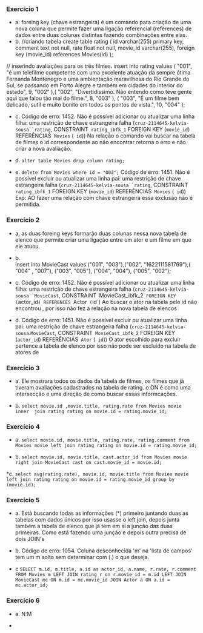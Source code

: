 ### Exercício 1
* a. foreing key (chave estrangeira) é um comando para criação de uma nova coluna que permite fazer uma ligação referencial (references) de dados entre duas colunas distintas fazendo combinações entre elas.
* b. 
//criando tabela
create table rating (
	id varchar(255) primary key,
    comment text not null,
    rate float not null,
    movie_id varchar(255),
    foreign key (movie_id) references Movies(id)
);

// inserindo avaliações para os três filmes.
insert into rating values (
	"001",
    "é um telefilme competente com uma excelente atuação da sempre ótima Fernanda Montenegro e uma ambientação maravilhosa do Rio Grande do Sul, se passando em Porto Alegre e também em cidades do interior do estado",
    9,
    "002"
),(
	"002",
    "Divertidíssimo. Não entendo como teve gente aqui que falou tão mal do filme.",
    8,
    "003"
), ( 
"003", 
"É um filme bem delicado, sutil e muito bonito em todos os pontos de vista.", 
10,
"004"
);
* c. 
Código de erro: 1452. Não é possível adicionar ou atualizar uma linha filha: uma restrição de chave estrangeira falha (`cruz-2114645-kelvia-sousa``rating`, CONSTRAINT` rating_ibfk_1` FOREIGN KEY (`movie_id`) REFERÊNCIAS` Movies` (` id`))
Na relação o comando vai buscar na tabela de filmes o id correspondente ao não encontrar retorna o erro e não criar a nova avaliação.

* d. 
```alter table Movies drop column rating; ```

* e. 
```delete from Movies where id = "003";```
Código de erro: 1451. Não é possível excluir ou atualizar uma linha pai: uma restrição de chave estrangeira falha (`cruz-2114645-kelvia-sousa``rating`, CONSTRAINT` rating_ibfk_1` FOREIGN KEY (`movie_id`) REFERÊNCIAS` Movies` (` id`))
Exp: AO fazer uma relação com chave estrangeira essa exclusão não é permitida.

### Exercício 2 
* a. as duas foreing keys formarão  duas colunas nessa nova tabela de elenco que permite criar uma ligação entre um ator e um filme em que ele atuou.
 * b.  
 insert into MovieCast values ("001", "003"),("002", "1622111581769"),( "004" , "007"), ("003", "005"), ("004", "004"), ("005", "002");

*  c. 
Código de erro: 1452. Não é possível adicionar ou atualizar uma linha filha: uma restrição de chave estrangeira falha (`cruz-2114645-kelvia-sousa``MovieCast`, CONSTRAINT` `MovieCast_ibfk_2` FOREIGN KEY (`actor_id`) REFERENCES `Actor` (`id`)
Ao buscar o ator na tabela pelo id não encontrou , por isso não fez a relação na nova tabela de elencos

* d. 
Código de erro: 1451. Não é possível excluir ou atualizar uma linha pai: uma restrição de chave estrangeira falha (`cruz-2114645-kelvia-sousa`.`MovieCast`, CONSTRAINT` MovieCast_ibfk_2` FOREIGN KEY (`actor_id`) REFERÊNCIAS` Ator` (` id`))
O ator escolhido para excluir pertence a tabela de elenco por isso não pode ser excluido na tabela de atores de

### Exercício 3 
* a. Ele mostrara todos os dados da tabela de filmes, os filmes que já tiveram avaliações cadastrados na tabela de rating. o ON é como uma intersecção e uma direção de como buscar essas informcações. 

* b. ```select movie.id ,movie.title, rating.rate from Movies movie inner  join rating rating on movie.id = rating.movie_id;```

### Exercício 4 

* a. ```select movie.id, movie.title, rating.rate, rating.comment from Movies movie left join rating rating on movie.id = rating.movie_id;```

* b. ```select movie.id, movie.title, cast.actor_id from Movies movie right join MovieCast cast on cast.movie_id = movie.id;```

*c. ```select avg(rating.rate), movie.id, movie.title from Movies movie left join rating rating on movie.id = rating.movie_id group by (movie.id); ```

### Exercício 5

* a. Está buscando todas as informações (*)  primeiro juntando duas as tabelas com dados únicos por isso usasse o left join, depois junta também a tabela de elenco que já tem em sí a junção das duas primeiras. Como está fazendo uma junção e depois outra precisa de dois JOIN's

* b.  Código de erro: 1054. Coluna desconhecida 'm' na 'lista de campos' tem um m solto sem determinar com (.) o que deseja.

* c ```SELECT m.id, m.title, a.id as actor_id, a.name, r.rate, r.comment FROM Movies m LEFT JOIN rating r on r.movie_id = m.id LEFT JOIN MovieCast mc ON m.id = mc.movie_id JOIN Actor a ON a.id = mc.actor_id;```

### Exercício 6 

* a. N:M 

* 

